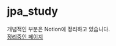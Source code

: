 # jpa_study

개념적인 부분은 Notion에 정리하고 있습니다.
<br>
<a href="https://nice-pigeon-244.notion.site/JPA-2c9f232c224e428e98937db3b8e1e162">정리중인 페이지</a>
